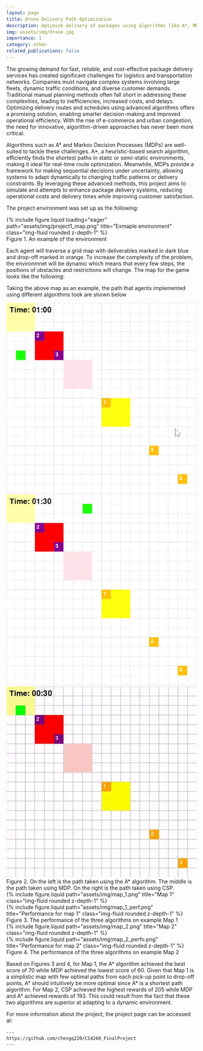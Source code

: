 ```yaml
---
layout: page
title: Drone Delivery Path Optimization
description: Optimize delivery of packages using algorithms like A*, MDP, etc.
img: assets/img/drone.jpg
importance: 1
category: other
related_publications: false
---
```


The growing demand for fast, reliable, and cost-effective package delivery services has created significant challenges for logistics and transportation networks. Companies must navigate complex systems involving large fleets, dynamic traffic conditions, and diverse customer demands. Traditional manual planning methods often fall short in addressing these complexities, leading to inefficiencies, increased costs, and delays. Optimizing delivery routes and schedules using advanced algorithms offers a promising solution, enabling smarter decision-making and improved operational efficiency. With the rise of e-commerce and urban congestion, the need for innovative, algorithm-driven approaches has never been more critical.

Algorithms such as A* and Markov Decision Processes (MDPs) are well-suited to tackle these challenges. A*, a heuristic-based search algorithm, efficiently finds the shortest paths in static or semi-static environments, making it ideal for real-time route optimization. Meanwhile, MDPs provide a framework for making sequential decisions under uncertainty, allowing systems to adapt dynamically to changing traffic patterns or delivery constraints. By leveraging these advanced methods, this project aims to simulate and attempts to enhance package delivery systems, reducing operational costs and delivery times while improving customer satisfaction. 

The project environment was set up as the following: 

<div class="row justify-content-sm-center ">
    <div class="align-self-center w-50">
        {% include figure.liquid loading="eager" path="assets/img/project1_map.png" title="Exmaple environment" class="img-fluid rounded z-depth-1" %}
    </div>
</div>
<div class="caption text-center">
    Figure 1. An example of the environment
</div>

Each agent will traverse a grid map with deliverables marked in dark blue and drop-off marked in orange. To increase the complexity of the problem, the environmnet will be dynamic which means that every few steps, the positions of obstacles and restrictions will change. The map for the game looks like the following:

Taking the above map as an example, the path that agents implemented using different algorithms took are shown below
<div class="row">
    <div class="col-sm mt-3 mt-md-0">
        <img src="/assets/img/project1_showcase1.webp" alt="Path for A*" class="img-fluid rounded z-depth-1" loading="eager">
    </div>
    <div class="col-sm mt-3 mt-md-0">
        <img src="/assets/img/project1_showcase2.webp" alt="Path for MDP" class="img-fluid rounded z-depth-1" loading="eager">
    </div>
    <div class="col-sm mt-3 mt-md-0">
        <img src="/assets/img/project1_showcase3.webp" alt="Path for CSP" class="img-fluid rounded z-depth-1" loading="eager">
    </div>
</div>
<div class="caption">
     Figure 2. On the left is the path taken using the A* algorithm. The middle is the path taken using MDP. On the right is the path taken using CSP.
</div>

<div class="row justify-content-sm-center">
    <div class="col-sm-5 mt-3 mt-md-0">
        {% include figure.liquid path="assets/img/map_1.png" title="Map 1" class="img-fluid rounded z-depth-1" %}
    </div>
    <div class="col-sm-7 mt-3 mt-md-0 d-flex align-items-center">
        {% include figure.liquid path="assets/img/map_1_perf.png" title="Performance for map 1" class="img-fluid rounded z-depth-1" %}
    </div>
</div>
<div class="caption">
     Figure 3. The performance of the three algorithms on example Map 1
</div>

<div class="row justify-content-sm-center">
  <div class="col-sm-5 mt-3 mt-md-0">
    {% include figure.liquid path="assets/img/map_2.png" title="Map 2" class="img-fluid rounded z-depth-1" %}
  </div>
  <div class="col-sm-7 mt-3 mt-md-0 d-flex align-items-center">
    {% include figure.liquid path="assets/img/map_2_perfo.png" title="Performance for map 2" class="img-fluid rounded z-depth-1" %}
  </div>
</div>
<div class="caption">
     Figure 4. The performance of the three algorithms on example Map 2
</div>

Based on Figures 3 and 4, for Map 1, the A* algorithm achieved the best score of 70 while MDP achieved the lowest score of 60. Given that Map 1 is a simplistic map with few optimal paths from each pick-up point to drop-off points, A* should intuitively be more optimal since A* is a shortest path algorithm. For Map 2, CSP achieved the highest rewards of 205 while MDP and A* achieved rewards of 193. This could result from the fact that these two algorithms are superior at adapting to a dynamic environment.


For more information about the project, the project page can be accessed at:

    ---
    https://github.com/chengq220/CS4260_FinalProject
    ---
